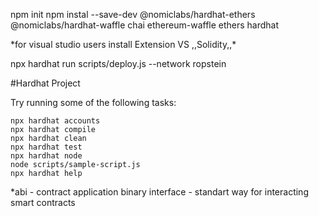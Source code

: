 npm init
npm instal --save-dev @nomiclabs/hardhat-ethers @nomiclabs/hardhat-waffle chai ethereum-waffle ethers hardhat

\*for visual studio users install Extension VS ,,Solidity,,\*

npx hardhat run scripts/deploy.js --network ropstein

#Hardhat Project

Try running some of the following tasks:

```shell
npx hardhat accounts
npx hardhat compile
npx hardhat clean
npx hardhat test
npx hardhat node
node scripts/sample-script.js
npx hardhat help
```

\*abi - contract application binary interface - standart way for interacting smart contracts
